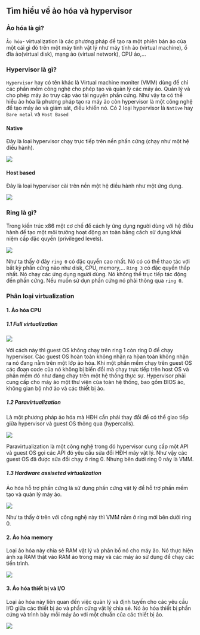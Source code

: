 ## Tìm hiểu về ảo hóa và hypervisor
### Ảo hóa là gì?
`Ảo hóa`- virtualization là các phương pháp để tạo ra một phiên bản ảo của một cái gì đó trên một máy tính vật lý như máy tính ảo (virtual machine), ổ đĩa ảo(virtual disk), mạng ảo (virtual network), CPU ảo,... 
### Hypervisor là gì?
`Hypervisor` hay có tên khác là Virtual machine moniter (VMM) dùng để chỉ các phần mềm công nghệ cho phép tạo và quản lý các máy ảo. Quản lý và cho phép máy ảo truy cập vào tài nguyên phần cứng.
Như vậy ta có thể hiểu ảo hóa là phương pháp tạo ra máy ảo còn hypervisor là một công nghệ để tạo máy ảo và giám sát, điều khiển nó.
Có 2 loại hypervisor là `Native` hay `Bare metal` và `Host Based`

#### Native
Đây là loại hypervisor chạy trực tiếp trên nền phần cứng (chạy như một hệ điều hành). 

![](https://github.com/niemdinhtrong/NIEMDT/blob/master/KVM/images/hyper1.png)

#### Host based
Đây là loại hypervisor cài trên nền một hệ điều hành như một ứng dụng.

![](https://github.com/niemdinhtrong/NIEMDT/blob/master/KVM/images/hyper2.png)

### Ring là gì?
Trong kiến trúc x86 một cơ chế để cách ly ứng dụng người dùng với hệ điều hành để tạo một môi trường hoạt động an toàn bằng cách sử dụng khái niệm cấp đặc quyền (privileged levels).

![](https://github.com/niemdinhtrong/NIEMDT/blob/master/KVM/images/hyper3.png)

Như ta thấy ở đây `ring 0` có đặc quyền cao nhất. Nó có có thể thao tác với bất kỳ phần cứng nào như disk, CPU, memory,...
`Ring 3` có đặc quyền thấp nhất. Nó chạy các ứng dụng người dùng. Nó không thể trục tiếp tác động đến phần cứng. Nếu muốn sử dụn phần cứng nó phải thông qua `ring 0`.
### Phân loại virtualization
#### 1. Ảo hóa CPU
##### 1.1 Full virtualization

![](https://github.com/niemdinhtrong/NIEMDT/blob/master/KVM/images/hyper4.png)

Với cách này thì guest OS không chạy trên ring 1 còn ring 0 để chạy hypervisor. Các guest OS hoàn toàn không nhận ra hòan toàn không nhận ra nó đang nằm trên một lớp ảo hóa. Khi một phần mềm chạy trên guest OS các đoạn code của nó không bị biến đổi mà chạy trực tiếp trên host OS và phần mềm đó như đang chạy trên một hệ thống thực sự. Hypervisor phải cung cấp cho máy ảo một thư viện của toàn hệ thống, bao gồm BIOS ảo, không gian bộ nhớ ảo và các thiết bị ảo.
##### 1.2 Paravirtualization
Là một phương pháp ảo hóa mà HĐH cần phải thay đổi để có thể giao tiếp giữa hypervisor và guest OS thông qua (hypercalls).

![](https://github.com/niemdinhtrong/NIEMDT/blob/master/KVM/images/hyper5.png)

Paravirtualization là một công nghệ trong đó hypervisor cung cấp một API và guest OS gọi các API đó yêu cầu sửa đổi HĐH máy vật lý. Như vậy các guest OS đã được sửa đổi chạy ở ring 0. Nhưng bên dưới ring 0 này là VMM. 
##### 1.3 Hardware assiseted virtualization
Ảo hóa hỗ trợ phần cứng là sử dụng phần cứng vật lý để hỗ trợ phần mềm tạo và quản lý máy ảo.

![](https://github.com/niemdinhtrong/NIEMDT/blob/master/KVM/images/hyper6.png)

Như ta thấy ở trên với công nghệ này thì VMM nằm ở ring mới bên dưới ring 0.
#### 2. Ảo hóa memory
Loại ảo hóa này chia sẻ RAM vật lý và phân bổ nó cho máy ảo. Nó thực hiện ánh xạ RAM thật vào RAM ảo trong máy và các máy ảo sử dụng để chạy các tiến trình.

![](https://github.com/niemdinhtrong/NIEMDT/blob/master/KVM/images/aohoa1.png)

#### 3. Ảo hóa thiết bị và I/O

Loại ảo hóa này liên quan đến việc quản lý và định tuyến cho các yêu cầu I/O giữa các thiết bị ảo và phần cứng vật lý chia sẻ. Nó ảo hóa thiết bị phần cứng và trình bày mỗi máy ảo với một chuẩn của các thiết bị ảo.

![](https://github.com/niemdinhtrong/NIEMDT/blob/master/KVM/images/aohoa2.png)